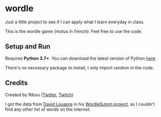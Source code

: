 # wordle
Just a little project to see if I can apply what I learn everyday in class.

This is the wordle game (motus in french). Feel free to use the code.

## Setup and Run

Requires **Python 3.7+**. You can download the latest version of Python [here](https://www.python.org/downloads/).


There's no necessary package to install, I only import random in the code.
 


## Credits
Created by Ribou ([Twitter](ribou.fr/twitter), [Twitch](ribou.fr/twitch))

I got the data from [David Louapre](github.com/scienceetonnante) in his [WordleSutom project](github.com/scienceetonnante/WordleSutom), as I couldn't find any other list of words on the internet.
